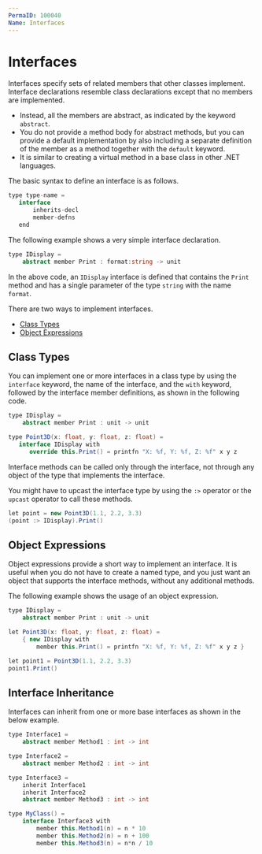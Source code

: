 ```yaml
---
PermaID: 100040
Name: Interfaces
---
```


# Interfaces

Interfaces specify sets of related members that other classes implement. Interface declarations resemble class declarations except that no members are implemented. 

 - Instead, all the members are abstract, as indicated by the keyword `abstract`. 
 - You do not provide a method body for abstract methods, but you can provide a default implementation by also including a separate definition of the member as a method together with the `default` keyword. 
 - It is similar to creating a virtual method in a base class in other .NET languages.

The basic syntax to define an interface is as follows.

```csharp
type type-name = 
   interface
       inherits-decl 
       member-defns 
   end
```

The following example shows a very simple interface declaration.
 
```csharp
type IDisplay =
    abstract member Print : format:string -> unit
```

In the above code, an `IDisplay` interface is defined that contains the `Print` method and has a single parameter of the type `string` with the name `format`.

There are two ways to implement interfaces.

 - [Class Types](#class-types)
 - [Object Expressions](#object-expressions)

## Class Types

You can implement one or more interfaces in a class type by using the `interface` keyword, the name of the interface, and the `with` keyword, followed by the interface member definitions, as shown in the following code.

```csharp
type IDisplay =
    abstract member Print : unit -> unit

type Point3D(x: float, y: float, z: float) =
   interface IDisplay with
      override this.Print() = printfn "X: %f, Y: %f, Z: %f" x y z
```

Interface methods can be called only through the interface, not through any object of the type that implements the interface. 

You might have to upcast the interface type by using the `:>` operator or the `upcast` operator to call these methods.

```csharp
let point = new Point3D(1.1, 2.2, 3.3)
(point :> IDisplay).Print()
```

## Object Expressions

Object expressions provide a short way to implement an interface. It is useful when you do not have to create a named type, and you just want an object that supports the interface methods, without any additional methods. 

The following example shows the usage of an object expression.

```csharp
type IDisplay =
    abstract member Print : unit -> unit

let Point3D(x: float, y: float, z: float) =
    { new IDisplay with
        member this.Print() = printfn "X: %f, Y: %f, Z: %f" x y z }

let point1 = Point3D(1.1, 2.2, 3.3)
point1.Print()
```

## Interface Inheritance

Interfaces can inherit from one or more base interfaces as shown in the below example.

```csharp
type Interface1 =
    abstract member Method1 : int -> int

type Interface2 =
    abstract member Method2 : int -> int

type Interface3 =
    inherit Interface1
    inherit Interface2
    abstract member Method3 : int -> int

type MyClass() =
    interface Interface3 with
        member this.Method1(n) = n * 10
        member this.Method2(n) = n + 100
        member this.Method3(n) = n*n / 10
```
